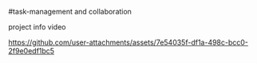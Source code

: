 #task-management and collaboration

project info video

https://github.com/user-attachments/assets/7e54035f-df1a-498c-bcc0-2f9e0edf1bc5
